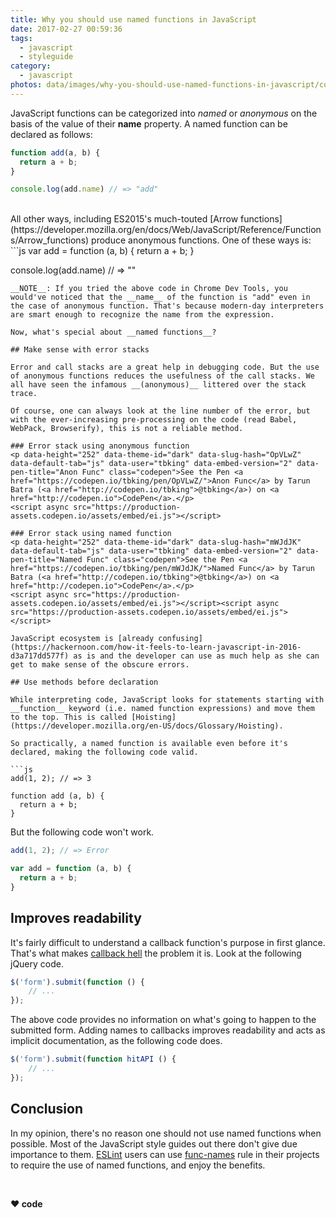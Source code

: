 ```yaml
---
title: Why you should use named functions in JavaScript
date: 2017-02-27 00:59:36
tags:
  - javascript
  - styleguide
category:
  - javascript
photos: data/images/why-you-should-use-named-functions-in-javascript/cover.jpeg
---
```


JavaScript functions can be categorized into *named* or *anonymous* on the basis of the value of their __name__ property. A named function can be declared as follows:
```js
function add(a, b) {
  return a + b;
}

console.log(add.name) // => "add"
```
<br>
All other ways, including ES2015's much-touted [Arrow functions](https://developer.mozilla.org/en/docs/Web/JavaScript/Reference/Functions/Arrow_functions) produce anonymous functions. One of these ways is:
```js
var add = function (a, b) {
  return a + b;
}

console.log(add.name) // => ""
```
__NOTE__: If you tried the above code in Chrome Dev Tools, you would've noticed that the __name__ of the function is "add" even in the case of anonymous function. That's because modern-day interpreters are smart enough to recognize the name from the expression.

Now, what's special about __named functions__?

## Make sense with error stacks

Error and call stacks are a great help in debugging code. But the use of anonymous functions reduces the usefulness of the call stacks. We all have seen the infamous __(anonymous)__ littered over the stack trace.

Of course, one can always look at the line number of the error, but with the ever-increasing pre-processing on the code (read Babel, WebPack, Browserify), this is not a reliable method.

### Error stack using anonymous function
<p data-height="252" data-theme-id="dark" data-slug-hash="OpVLwZ" data-default-tab="js" data-user="tbking" data-embed-version="2" data-pen-title="Anon Func" class="codepen">See the Pen <a href="https://codepen.io/tbking/pen/OpVLwZ/">Anon Func</a> by Tarun Batra (<a href="http://codepen.io/tbking">@tbking</a>) on <a href="http://codepen.io">CodePen</a>.</p>
<script async src="https://production-assets.codepen.io/assets/embed/ei.js"></script>

### Error stack using named function
<p data-height="252" data-theme-id="dark" data-slug-hash="mWJdJK" data-default-tab="js" data-user="tbking" data-embed-version="2" data-pen-title="Named Func" class="codepen">See the Pen <a href="https://codepen.io/tbking/pen/mWJdJK/">Named Func</a> by Tarun Batra (<a href="http://codepen.io/tbking">@tbking</a>) on <a href="http://codepen.io">CodePen</a>.</p>
<script async src="https://production-assets.codepen.io/assets/embed/ei.js"></script><script async src="https://production-assets.codepen.io/assets/embed/ei.js"></script>

JavaScript ecosystem is [already confusing](https://hackernoon.com/how-it-feels-to-learn-javascript-in-2016-d3a717dd577f) as is and the developer can use as much help as she can get to make sense of the obscure errors.

## Use methods before declaration

While interpreting code, JavaScript looks for statements starting with __function__ keyword (i.e. named function expressions) and move them to the top. This is called [Hoisting](https://developer.mozilla.org/en-US/docs/Glossary/Hoisting).

So practically, a named function is available even before it's declared, making the following code valid.

```js
add(1, 2); // => 3

function add (a, b) {
  return a + b;
}
```
But the following code won't work.
```js
add(1, 2); // => Error

var add = function (a, b) {
  return a + b;
}
```

## Improves readability

It's fairly difficult to understand a callback function's purpose in first glance. That's what makes [callback hell](http://callbackhell.com/) the problem it is.
Look at the following jQuery code.
```js
$('form').submit(function () {
    // ...
});
```
The above code provides no information on what's going to happen to the submitted form. Adding names to callbacks improves readability and acts as implicit documentation, as the following code does.
```js
$('form').submit(function hitAPI () {
    // ...
});
```

## Conclusion

In my opinion, there's no reason one should not use named functions when possible. Most of the JavaScript style guides out there don't give due importance to them. [ESLint](http://eslint.org/) users can use [func-names](http://eslint.org/docs/rules/func-names) rule in their projects to require the use of named functions, and enjoy the benefits.

<br>

**❤️ code**
️
